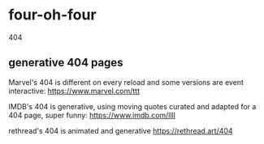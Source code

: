 # four-oh-four
404

## generative 404 pages

Marvel's 404 is different on every reload and some versions are event interactive: https://www.marvel.com/ttt

IMDB's 404 is generative, using moving quotes curated and adapted for a 404 page, super funny: https://www.imdb.com/llll

rethread's 404 is animated and generative https://rethread.art/404
